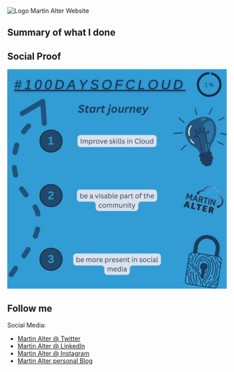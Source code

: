 ![Logo Martin Alter Website](https://martinalterhome.files.wordpress.com/2020/12/cropped-logo-martin-alter-rgb.jpg)

## Summary of what I done


## Social Proof
<p align="center">
  <img src="100DaysOfCloud - Day 1.jpg">
</p>

## Follow me
Social Media:
- [Martin Alter @ Twitter](https://twitter.com/altermartin)
- [Martin Alter @ LinkedIn](https://www.linkedin.com/in/martin-alter)
- [Martin Alter @ Instagram](https://instagram.com/martinalter.de)
- [Martin Alter personal Blog](https://martinalter.de)
